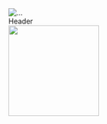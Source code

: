 <html lang="pt-br">
  <head>
    <meta charset="utf-8">
    <meta name="viewport" content="width=device-width, initial-scale=1">
    <link href="https://cdn.jsdelivr.net/npm/bootstrap@5.2.2/dist/css/bootstrap.min.css" rel="stylesheet" integrity="sha384-Zenh87qX5JnK2Jl0vWa8Ck2rdkQ2Bzep5IDxbcnCeuOxjzrPF/et3URy9Bv1WTRi" crossorigin="anonymous">
  </head>
  <body>
    <div class="container-sm">
        <div class="card text-bg-dark mb-3" style="max-width: 540px;">
            <div class="row g-0">
                <div class="col-md-4">
                <img src="https://github.com/mulinhagplays.png" class="img-fluid rounded-start" alt="...">
                </div>
                <div class="col-md-8">
                    <div class="card-header">Header</div>
                    <div class="card-body">
                        <img height=180em" src="https://github-readme-stats.vercel.app/api?username=MulinhaGPlays&show_icons=true&theme=monokai&include_all_commits=true&count_private=true"/>
                    </div>
                </div>
            </div>
        </div>
    </div>
    <script src="https://cdn.jsdelivr.net/npm/bootstrap@5.2.2/dist/js/bootstrap.bundle.min.js" integrity="sha384-OERcA2EqjJCMA+/3y+gxIOqMEjwtxJY7qPCqsdltbNJuaOe923+mo//f6V8Qbsw3" crossorigin="anonymous"></script>
    <script src="https://cdn.jsdelivr.net/npm/@popperjs/core@2.11.6/dist/umd/popper.min.js" integrity="sha384-oBqDVmMz9ATKxIep9tiCxS/Z9fNfEXiDAYTujMAeBAsjFuCZSmKbSSUnQlmh/jp3" crossorigin="anonymous"></script>
    <script src="https://cdn.jsdelivr.net/npm/bootstrap@5.2.2/dist/js/bootstrap.min.js" integrity="sha384-IDwe1+LCz02ROU9k972gdyvl+AESN10+x7tBKgc9I5HFtuNz0wWnPclzo6p9vxnk" crossorigin="anonymous"></script>
  </body>
</html>